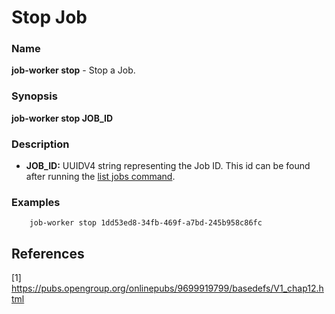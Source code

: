 # Stop Job

### Name

<strong>job-worker stop</strong> - Stop a Job.

### Synopsis

<strong>job-worker stop JOB_ID</strong>

### Description

* <strong>JOB_ID:</strong> UUIDV4 string representing the Job ID. This id can be found after running the [list jobs command](list-jobs.md).

### Examples

```
    job-worker stop 1dd53ed8-34fb-469f-a7bd-245b958c86fc
```

## References

[1] https://pubs.opengroup.org/onlinepubs/9699919799/basedefs/V1_chap12.html